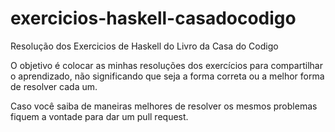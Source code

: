 # exercicios-haskell-casadocodigo
Resolução dos Exercicios de Haskell do Livro da Casa do Codigo

O objetivo é colocar as minhas resoluções dos exercícios para compartilhar o aprendizado, não significando que seja a forma correta ou a melhor forma de resolver cada um.

Caso você saiba de maneiras melhores de resolver os mesmos problemas fiquem a vontade para dar um pull request.
